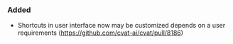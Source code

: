 ### Added

- Shortcuts in user interface now may be customized depends on a user requirements
  (<https://github.com/cvat-ai/cvat/pull/8186>)
